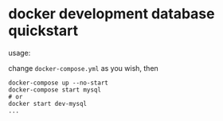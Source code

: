 # docker development database quickstart

usage: 

change `docker-compose.yml` as you wish, then

```
docker-compose up --no-start
docker-compose start mysql
# or
docker start dev-mysql
...
```

